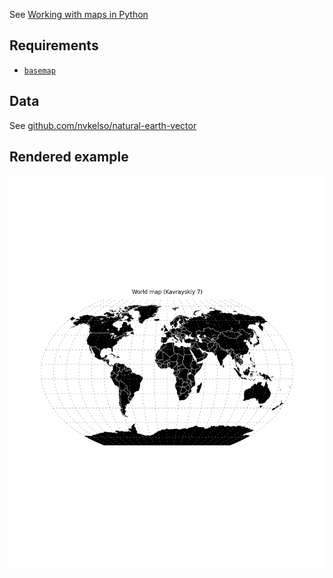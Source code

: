 See [Working with maps in Python](http://maxberggren.github.io/2015/08/04/basemap/)

## Requirements

* [`basemap`](http://matplotlib.org/basemap/users/installing.html)


## Data

See [github.com/nvkelso/natural-earth-vector](https://github.com/nvkelso/natural-earth-vector)

Rendered example
----------------
![Example](map_example.png)
